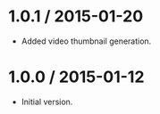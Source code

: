 1.0.1 / 2015-01-20
==================

  * Added video thumbnail generation.

1.0.0 / 2015-01-12
==================

  * Initial version.
